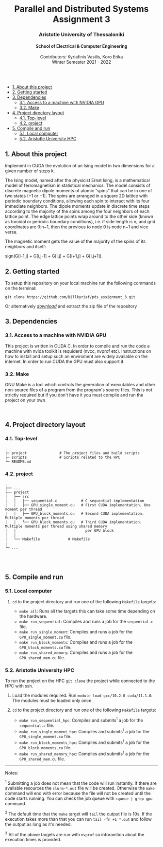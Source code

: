 <div align="center">
  <h1 align="center">Parallel and Distributed Systems Assignment 3</h1>
  <h3 align="center">Aristotle University of Thessaloniki</h3>
  <h4 align="center">School of Electrical & Computer Engineering</h4>
  <p align="center">
    Contributors: Kyriafinis Vasilis, Koro Erika
    <br/>
    Winter Semester 2021 - 2022
    <br />
    <br />
    <br />
    <br />
  </p>
</div>

- [1. About this project](#1-about-this-project)
- [2. Getting started](#2-getting-started)
- [3. Dependencies](#3-dependencies)
  - [3.1. Access to a machine with NVIDIA GPU](#31-access-to-a-machine-with-nvidia-gpu)
  - [3.2. Make](#32-make)
- [4. Project directory layout](#4-project-directory-layout)
  - [4.1. Top-level](#41-top-level)
  - [4.2. project](#42-project)
- [5. Compile and run](#5-compile-and-run)
  - [5.1. Local computer](#51-local-computer)
  - [5.2. Aristotle University HPC](#52-aristotle-university-hpc)

## 1. About this project
Implement in CUDA the evolution of an Ising model in two dimensions for a given number of steps k.

The Ising model, named after the physicist Ernst Ising, is a mathematical model of ferromagnetism in statistical mechanics. The model consists of discrete magnetic dipole moments of atomic “spins” that can be in one of two states (+1 or −1). The spins are arranged in a square 2D lattice with periodic boundary conditions, allowing each spin to interact with its four immediate neighbors. The dipole moments update in discrete time steps according to the majority of the spins among the four neighbors of each lattice point. The edge lattice points wrap around to the other side (known as toroidal or periodic boundary conditions), i.e. if side length is n, and grid coordinates are 0:n−1, then the previous to node 0 is node n−1 and vice versa.

The magnetic moment gets the value of the majority of the spins of its neighbors and itself:

sign(G[i-1,j] + G[i,j-1] + G[i,j] + G[i+1,j] + G[i,j+1]).





## 2. Getting started

To setup this repository on your local machine run the following commands on the terminal:

```console
git clone https://github.com/Billkyriaf/pds_assignment_3.git
```

Or alternatively [*download*](https://github.com/Billkyriaf/pds_assignment_3/archive/refs/heads/main.zip) and extract the zip file of the repository
<br/>

## 3. Dependencies
### 3.1. Access to a machine with NVIDIA GPU

This project is written in CUDA C. In order to compile and run the code a machine with nvida toolkit is requiderd (nvcc, nvprof etc). Instructions on how to install and setup such an enviroment are widely available on the internet. In order to run CUDA the GPU must also support it. 

### 3.2. Make

GNU Make is a tool which controls the generation of executables and other non-source files of a program from the program's source files. This is not strictly required but if you don't have it you must compile and run the project on your own.

<br/>

## 4. Project directory layout

### 4.1. Top-level
```
.
├─ project               # The project files and build scripts
├─ scripts               # Scripts related to the HPC
└─ README.md
```
### 4.2. project
```
.
├── ...
├── project
|   ├── src
|   |   ├── sequential.c           # C sequential implementation
|   |   ├── GPU_single_moment.cu   # First CUDA implementation. One moment per thread
|   |   ├── GPU_block_moments.cu   # Second CUDA implementation. Multiple moments per thread
|   |   └── GPU_block_moments.cu   # Third CUDA implementation. Multiple moments per thread using shared memory 
|   |                                per GPU block
|   |
|   └── Makefile             # Makefile 
|
└─ ...
```
<br/>
<br/>

## 5. Compile and run

### 5.1. Local computer

1. `cd` to the project directory and run one of the following `Makefile` targets:

    - `make all`: Runs all the targets this can take some time depending on the hardware.
    - `make run_sequential`: Compiles and runs a job for the `sequential.c` file.
    - `make run_single_moment`: Compiles and runs a job for the `GPU_single_moment.cu` file.
    - `make run_block_moments`: Compiles and runs a job for the `GPU_block_moments.cu` file.
    - `make run_shared_memory`: Compiles and runs a job for the `GPU_shared_mem.cu` file.

### 5.2. Aristotle University HPC

To run the project on the HPC `git clone` the project while connected to the HPC with ssh.

1. Load the modules required. Run `module load gcc/10.2.0 cuda/11.1.0`. The modules must be loaded only once.
2. `cd` to the project directory and run one of the following `Makefile` targets:

    - `make run_sequential_hpc`: Compiles and submits<sup>1</sup> a job for the `sequential.c` file.
    - `make run_single_moment_hpc`: Compiles and submits<sup>1</sup> a job for the `GPU_single_moment.cu` file.
    - `make run_block_moments_hpc`: Compiles and submits<sup>1</sup> a job for the `GPU_block_moments.cu` file.
    - `make run_shared_memory_hpc`: Compiles and submits<sup>1</sup> a job for the `GPU_shared_mem.cu` file.

----
Notes: 

<sup>1</sup> Submitting a job does not mean that the code will run instantly. If there are available resources the `slurm-*.out` file will be created. Otherwise the `make` command will end with error because the file will not be created until the code starts running. You can check the job queue with `squeue | grep gpu` command.

<sup>2</sup> The default time that the `make` target will `tail` the output file is 10s. If the execution takes more than that you can run `tail -fn +1 *.out` and follow the output as long as it's needed.

<sup>3</sup> All of the above targets are run with `nvprof` so inforamtion about the execution times is provided.